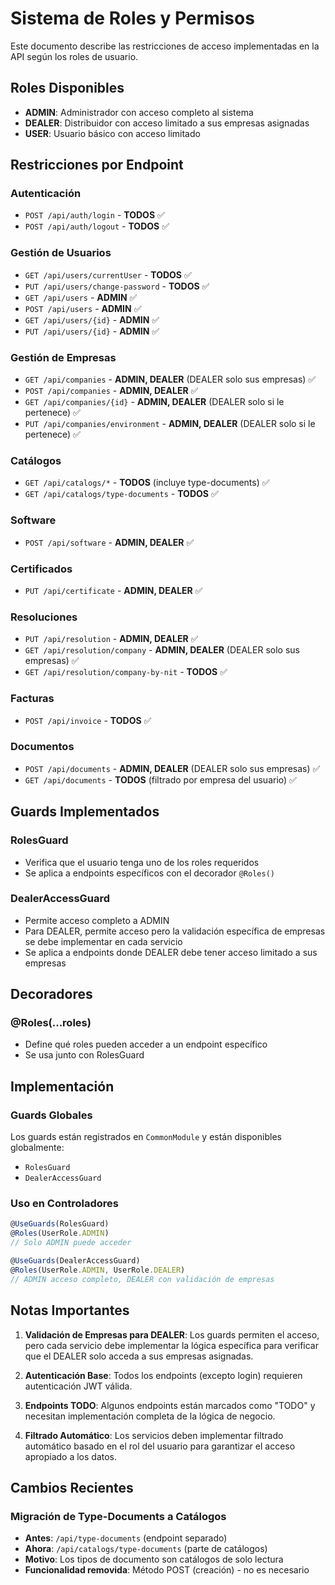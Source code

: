 # Sistema de Roles y Permisos

Este documento describe las restricciones de acceso implementadas en la API según los roles de usuario.

## Roles Disponibles

- **ADMIN**: Administrador con acceso completo al sistema
- **DEALER**: Distribuidor con acceso limitado a sus empresas asignadas
- **USER**: Usuario básico con acceso limitado

## Restricciones por Endpoint

### Autenticación
- `POST /api/auth/login` - **TODOS** ✅
- `POST /api/auth/logout` - **TODOS** ✅

### Gestión de Usuarios
- `GET /api/users/currentUser` - **TODOS** ✅
- `PUT /api/users/change-password` - **TODOS** ✅
- `GET /api/users` - **ADMIN** ✅
- `POST /api/users` - **ADMIN** ✅
- `GET /api/users/{id}` - **ADMIN** ✅
- `PUT /api/users/{id}` - **ADMIN** ✅

### Gestión de Empresas
- `GET /api/companies` - **ADMIN, DEALER** (DEALER solo sus empresas) ✅
- `POST /api/companies` - **ADMIN, DEALER** ✅
- `GET /api/companies/{id}` - **ADMIN, DEALER** (DEALER solo si le pertenece) ✅
- `PUT /api/companies/environment` - **ADMIN, DEALER** (DEALER solo si le pertenece) ✅

### Catálogos
- `GET /api/catalogs/*` - **TODOS** (incluye type-documents) ✅
- `GET /api/catalogs/type-documents` - **TODOS** ✅

### Software
- `POST /api/software` - **ADMIN, DEALER** ✅

### Certificados
- `PUT /api/certificate` - **ADMIN, DEALER** ✅

### Resoluciones
- `PUT /api/resolution` - **ADMIN, DEALER** ✅
- `GET /api/resolution/company` - **ADMIN, DEALER** (DEALER solo sus empresas) ✅
- `GET /api/resolution/company-by-nit` - **TODOS** ✅

### Facturas
- `POST /api/invoice` - **TODOS** ✅

### Documentos
- `POST /api/documents` - **ADMIN, DEALER** (DEALER solo sus empresas) ✅
- `GET /api/documents` - **TODOS** (filtrado por empresa del usuario) ✅

## Guards Implementados

### RolesGuard
- Verifica que el usuario tenga uno de los roles requeridos
- Se aplica a endpoints específicos con el decorador `@Roles()`

### DealerAccessGuard
- Permite acceso completo a ADMIN
- Para DEALER, permite acceso pero la validación específica de empresas se debe implementar en cada servicio
- Se aplica a endpoints donde DEALER debe tener acceso limitado a sus empresas

## Decoradores

### @Roles(...roles)
- Define qué roles pueden acceder a un endpoint específico
- Se usa junto con RolesGuard

## Implementación

### Guards Globales
Los guards están registrados en `CommonModule` y están disponibles globalmente:
- `RolesGuard`
- `DealerAccessGuard`

### Uso en Controladores
```typescript
@UseGuards(RolesGuard)
@Roles(UserRole.ADMIN)
// Solo ADMIN puede acceder

@UseGuards(DealerAccessGuard)
@Roles(UserRole.ADMIN, UserRole.DEALER)
// ADMIN acceso completo, DEALER con validación de empresas
```

## Notas Importantes

1. **Validación de Empresas para DEALER**: Los guards permiten el acceso, pero cada servicio debe implementar la lógica específica para verificar que el DEALER solo acceda a sus empresas asignadas.

2. **Autenticación Base**: Todos los endpoints (excepto login) requieren autenticación JWT válida.

3. **Endpoints TODO**: Algunos endpoints están marcados como "TODO" y necesitan implementación completa de la lógica de negocio.

4. **Filtrado Automático**: Los servicios deben implementar filtrado automático basado en el rol del usuario para garantizar el acceso apropiado a los datos.

## Cambios Recientes

### Migración de Type-Documents a Catálogos
- **Antes**: `/api/type-documents` (endpoint separado)
- **Ahora**: `/api/catalogs/type-documents` (parte de catálogos)
- **Motivo**: Los tipos de documento son catálogos de solo lectura
- **Funcionalidad removida**: Método POST (creación) - no es necesario 